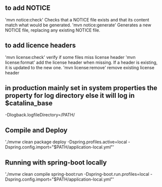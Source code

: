 ## to add NOTICE
'mvn notice:check' Checks that a NOTICE file exists and that its content match what would be generated.
'mvn notice:generate' Generates a new NOTICE file, replacing any existing NOTICE file.

## to add licence headers
'mvn license:check' verify if some files miss license header
'mvn license:format' add the license header when missing. If a header is existing, it is updated to the new one.
'mvn license:remove' remove existing license header


## in production mainly set in system properties the property for log directory else it will log in $catalina_base
-Dlogback.logfileDirectory=/PATH/

## Compile and Deploy
'./mvnw clean package deploy -Dspring.profiles.active=local -Dspring.config.import="$PATH/application-local.yml"'

## Running with spring-boot locally
'./mvnw clean compile spring-boot:run -Dspring-boot.run.profiles=local -Dspring.config.import="$PATH/application-local.yml"'